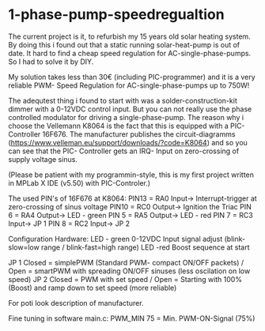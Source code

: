 # 1-phase-pump-speedregualtion
The current project is it, to refurbish my 15 years old solar heating system. By doing this i found out that a static running solar-heat-pump is out of date. It hard to find a cheap speed regulation for AC-single-phase-pumps. So I had to solve it by DIY.

My solution takes less than 30€ (including PIC-programmer) and it is a very reliable PWM- Speed Regulation for AC-single-phase-pumps up to 750W!

The adequtest thing i found to start with was a solder-construction-kit dimmer with a 0-12VDC control input. But you can not really use the phase controlled modulator for driving a single-phase-pump. The reason why i choose the Vellemann K8064 is the fact that this is equipped with a PIC- Controller 16F676. The manufacturer publishes the circuit-diagramms (https://www.velleman.eu/support/downloads/?code=K8064) and so you can see that the PIC- Controller gets an IRQ- Input on zero-crossing of supply voltage sinus.

(Please be patient with my programmin-style, this is my first project written in MPLab X IDE (v5.50) with PIC-Controler.)

The used PIN's of 16F676 at K8064:
PIN13   = RA0     Input->   Interrupt-trigger at zero-crossing of sinus voltage
PIN10   = RC0     Output->  Ignition the Triac
PIN 6   = RA4     Output->  LED - green
PIN 5   = RA5     Output->  LED - red
PIN 7   = RC3     Input->   JP 1
PIN 8   = RC2     Input->   JP 2

Configuration Hardware:
LED - green     0-12VDC Input signal adjust (blink-slow=low range / blink-fast=high range)
LED -red        Boost sequence at start

JP 1            Closed = simplePWM (Standard PWM- compact ON/OFF packets)     / Open = smartPWM with spreading ON/OFF sinuses (less oscilation on low speed)
JP 2            Closed = PWM with set speed                                   / Open = Starting with 100% (Boost) and ramp down to set speed (more reliable)

For poti look description of manufacturer.

Fine tuning in software main.c:
PWM_MIN 75    = Min. PWM-ON-Signal (75%)
